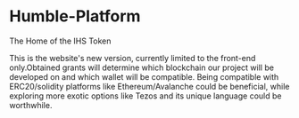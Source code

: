# Humble-Platform
The Home of the IHS Token

This is the website's new version, currently limited to the front-end only.Obtained grants will determine which blockchain 
our project will be developed on and which wallet will be compatible. Being compatible with ERC20/solidity platforms like 
Ethereum/Avalanche could be beneficial, while exploring more exotic options like Tezos and its unique language could be worthwhile.
